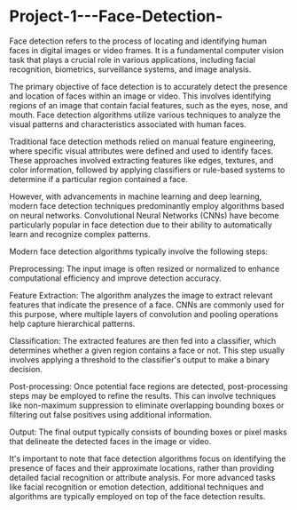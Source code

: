# Project-1---Face-Detection-


Face detection refers to the process of locating and identifying human faces in digital images or video frames. It is a fundamental computer vision task that plays a crucial role in various applications, including facial recognition, biometrics, surveillance systems, and image analysis.

The primary objective of face detection is to accurately detect the presence and location of faces within an image or video. This involves identifying regions of an image that contain facial features, such as the eyes, nose, and mouth. Face detection algorithms utilize various techniques to analyze the visual patterns and characteristics associated with human faces.

Traditional face detection methods relied on manual feature engineering, where specific visual attributes were defined and used to identify faces. These approaches involved extracting features like edges, textures, and color information, followed by applying classifiers or rule-based systems to determine if a particular region contained a face.

However, with advancements in machine learning and deep learning, modern face detection techniques predominantly employ algorithms based on neural networks. Convolutional Neural Networks (CNNs) have become particularly popular in face detection due to their ability to automatically learn and recognize complex patterns.

Modern face detection algorithms typically involve the following steps:

Preprocessing: The input image is often resized or normalized to enhance computational efficiency and improve detection accuracy.

Feature Extraction: The algorithm analyzes the image to extract relevant features that indicate the presence of a face. CNNs are commonly used for this purpose, where multiple layers of convolution and pooling operations help capture hierarchical patterns.

Classification: The extracted features are then fed into a classifier, which determines whether a given region contains a face or not. This step usually involves applying a threshold to the classifier's output to make a binary decision.

Post-processing: Once potential face regions are detected, post-processing steps may be employed to refine the results. This can involve techniques like non-maximum suppression to eliminate overlapping bounding boxes or filtering out false positives using additional information.

Output: The final output typically consists of bounding boxes or pixel masks that delineate the detected faces in the image or video.

It's important to note that face detection algorithms focus on identifying the presence of faces and their approximate locations, rather than providing detailed facial recognition or attribute analysis. For more advanced tasks like facial recognition or emotion detection, additional techniques and algorithms are typically employed on top of the face detection results.
